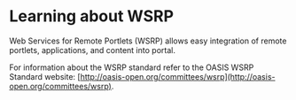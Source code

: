 # Learning about WSRP

Web Services for Remote Portlets (WSRP) allows easy integration of remote portlets, applications, and content into portal.

For information about the WSRP standard refer to the OASIS WSRP Standard website: [http://oasis-open.org/committees/wsrp](http://oasis-open.org/committees/wsrp).
